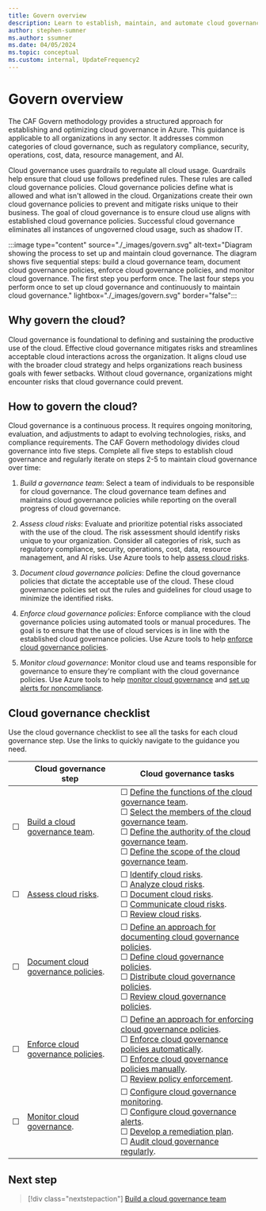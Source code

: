 ```yaml
---
title: Govern overview
description: Learn to establish, maintain, and automate cloud governance in Azure. Mitigate risks and streamline cloud use.
author: stephen-sumner
ms.author: ssumner
ms.date: 04/05/2024
ms.topic: conceptual
ms.custom: internal, UpdateFrequency2
---
```


# Govern overview

The CAF Govern methodology provides a structured approach for establishing and optimizing cloud governance in Azure. This guidance is applicable to all organizations in any sector. It addresses common categories of cloud governance, such as regulatory compliance, security, operations, cost, data, resource management, and AI.

Cloud governance uses guardrails to regulate all cloud usage. Guardrails help ensure that cloud use follows predefined rules. These rules are called cloud governance policies. Cloud governance policies define what is allowed and what isn't allowed in the cloud. Organizations create their own cloud governance policies to prevent and mitigate risks unique to their business. The goal of cloud governance is to ensure cloud use aligns with established cloud governance policies. Successful cloud governance eliminates all instances of ungoverned cloud usage, such as shadow IT.

:::image type="content" source="./_images/govern.svg" alt-text="Diagram showing the process to set up and maintain cloud governance. The diagram shows five sequential steps: build a cloud governance team, document cloud governance policies, enforce cloud governance policies, and monitor cloud governance. The first step you perform once. The last four steps you perform once to set up cloud governance and continuously to maintain cloud governance." lightbox="./_images/govern.svg" border="false":::

## Why govern the cloud?

Cloud governance is foundational to defining and sustaining the productive use of the cloud. Effective cloud governance mitigates risks and streamlines acceptable cloud interactions across the organization. It aligns cloud use with the broader cloud strategy and helps organizations reach business goals with fewer setbacks. Without cloud governance, organizations might encounter risks that cloud governance could prevent.

## How to govern the cloud?

Cloud governance is a continuous process. It requires ongoing monitoring, evaluation, and adjustments to adapt to evolving technologies, risks, and compliance requirements. The CAF Govern methodology divides cloud governance into five steps. Complete all five steps to establish cloud governance and regularly iterate on steps 2-5 to maintain cloud governance over time:

1. *Build a governance team*: Select a team of individuals to be responsible for cloud governance. The cloud governance team defines and maintains cloud governance policies while reporting on the overall progress of cloud governance.

2. *Assess cloud risks*: Evaluate and prioritize potential risks associated with the use of the cloud. The risk assessment should identify risks unique to your organization. Consider all categories of risk, such as regulatory compliance, security, operations, cost, data, resource management, and AI risks. Use Azure tools to help [assess cloud risks](./assess-cloud-risks.md#azure-facilitation-identifying-cloud-risks).

3. *Document cloud governance policies*: Define the cloud governance policies that dictate the acceptable use of the cloud. These cloud governance policies set out the rules and guidelines for cloud usage to minimize the identified risks.

4. *Enforce cloud governance policies*: Enforce compliance with the cloud governance policies using automated tools or manual procedures. The goal is to ensure that the use of cloud services is in line with the established cloud governance policies. Use Azure tools to help [enforce cloud governance policies](./enforce-cloud-governance-policies.md#azure-facilitation-enforcing-cloud-governance-policies-automatically).

5. *Monitor cloud governance*: Monitor cloud use and teams responsible for governance to ensure they're compliant with the cloud governance policies. Use Azure tools to help [monitor cloud governance](./monitor-cloud-governance.md#azure-facilitation-configuring-cloud-governance-monitoring) and [set up alerts for noncompliance](./monitor-cloud-governance.md#azure-facilitation-configuring-cloud-governance-alerts).

## Cloud governance checklist

Use the cloud governance checklist to see all the tasks for each cloud governance step. Use the links to quickly navigate to the guidance you need.

| &nbsp; | Cloud governance step | Cloud governance tasks |
|---|---|---|
|&#9744; | [Build a cloud governance team](build-cloud-governance-team.md). | &#9744; [Define the functions of the cloud governance team](build-cloud-governance-team.md#define-the-functions-of-the-cloud-governance-team). <br> &#9744; [Select the members of the cloud governance team](build-cloud-governance-team.md#select-the-members-of-the-cloud-governance-team). <br> &#9744; [Define the authority of the cloud governance team](build-cloud-governance-team.md#define-the-authority-of-the-cloud-governance-team). <br> &#9744; [Define the scope of the cloud governance team](build-cloud-governance-team.md#define-the-scope-of-the-cloud-governance-team). |
|&#9744; | [Assess cloud risks](./assess-cloud-risks.md). | &#9744; [Identify cloud risks](assess-cloud-risks.md#identify-cloud-risks). <br> &#9744; [Analyze cloud risks](assess-cloud-risks.md#analyze-cloud-risks). <br> &#9744; [Document cloud risks](assess-cloud-risks.md#document-cloud-risks). <br> &#9744; [Communicate cloud risks](assess-cloud-risks.md#communicate-cloud-risks). <br> &#9744; [Review cloud risks](./assess-cloud-risks.md#review-cloud-risks). |
|&#9744; | [Document cloud governance policies](document-cloud-governance-policies.md). | &#9744; [Define an approach for documenting cloud governance policies](document-cloud-governance-policies.md#define-an-approach-for-documenting-cloud-governance-policies). <br> &#9744; [Define cloud governance policies](document-cloud-governance-policies.md#define-cloud-governance-policies). <br> &#9744; [Distribute cloud governance policies](document-cloud-governance-policies.md#distribute-cloud-governance-policies). <br> &#9744; [Review cloud governance policies](document-cloud-governance-policies.md#review-cloud-governance-policies). |
|&#9744; | [Enforce cloud governance policies](enforce-cloud-governance-policies.md). | &#9744; [Define an approach for enforcing cloud governance policies](enforce-cloud-governance-policies.md#define-an-approach-for-enforcing-cloud-governance-policies). <br> &#9744; [Enforce cloud governance policies automatically](enforce-cloud-governance-policies.md#enforce-cloud-governance-policies-automatically). <br> &#9744; [Enforce cloud governance policies manually](enforce-cloud-governance-policies.md#enforce-cloud-governance-policies-manually). <br> &#9744; [Review policy enforcement](enforce-cloud-governance-policies.md#review-policy-enforcement). |
|&#9744; | [Monitor cloud governance](monitor-cloud-governance.md). | &#9744; [Configure cloud governance monitoring](monitor-cloud-governance.md#configure-cloud-governance-monitoring). <br> &#9744; [Configure cloud governance alerts](monitor-cloud-governance.md#configure-cloud-governance-alerts). <br> &#9744; [Develop a remediation plan](monitor-cloud-governance.md#develop-a-remediation-plan). <br> &#9744; [Audit cloud governance regularly](monitor-cloud-governance.md#audit-cloud-governance-regularly). |

## Next step

> [!div class="nextstepaction"]
> [Build a cloud governance team](build-cloud-governance-team.md)
